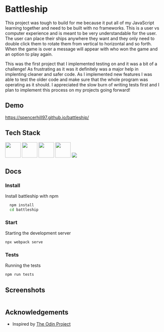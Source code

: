 
# Battleship

This project was tough to build for me because it put all of my JavaScript learning together and need to be built with no frameworks. This is a user vs computer experience and is meant to be very understandable for the user. The user can place their ships anywhere they want and they only need to double click them to rotate them from vertical to horizontal and so forth. When the game is over a message will appear with who won the game and an option to play again.

This was the first project that I implemented testing on and it was a bit of a challenge! As frustrating as it was it definitely was a major help in implenting cleaner and safer code. As I implemented new features I was able to test the older code and make sure that the whole program was operating as it should. I appreciated the slow burn of writing tests first and I plan to implement this process on my projects going forward!
## Demo

https://spencerhill97.github.io/battleship/


## Tech Stack

<div align="left">
<img src="https://cdn.jsdelivr.net/gh/devicons/devicon/icons/html5/html5-original.svg" width="50" height="50"/>
<img src="https://cdn.jsdelivr.net/gh/devicons/devicon/icons/css3/css3-original.svg" width="50" height="50" />
<img src="https://cdn.jsdelivr.net/gh/devicons/devicon/icons/javascript/javascript-original.svg" width="50" height="50">
<img src="https://cdn.jsdelivr.net/gh/devicons/devicon/icons/jest/jest-plain.svg" width="50" height="50"/>
<img src="https://cdn.jsdelivr.net/gh/devicons/devicon/icons/webpack/webpack-original-wordmark.svg" />
          
          

          


## Docs

### Install

Install battleship with npm

```bash
  npm install
  cd battleship
```

### Start

Starting the development server

```bash
npx webpack serve

```

### Tests

Running the tests

```bash
npm run tests

```
    
## Screenshots

<img scr="https://github.com/spencerhill97/battleship/assets/113248092/59402c9c-92c9-4aac-a1af-9a74b984181d" />


## Acknowledgements

 - Inspired by [The Odin Project](https://www.theodinproject.com/lessons/node-path-javascript-weather-app](https://www.theodinproject.com/lessons/node-path-javascript-battleship)https://www.theodinproject.com/lessons/node-path-javascript-battleship)


